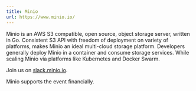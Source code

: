 ```yaml
---
title: Minio
url: https://www.minio.io/
---
```


Minio is an AWS S3 compatible, open source, object storage server,
written in Go. Consistent S3 API with freedom of deployment on variety
of platforms, makes Minio an ideal multi-cloud storage platform.
Developers generally deploy Minio in a container and consume storage
services. While scaling Minio via platforms like Kubernetes and Docker
Swarm.

Join us on [slack.minio.io](http://slack.minio.io).

Minio supports the event financially.
